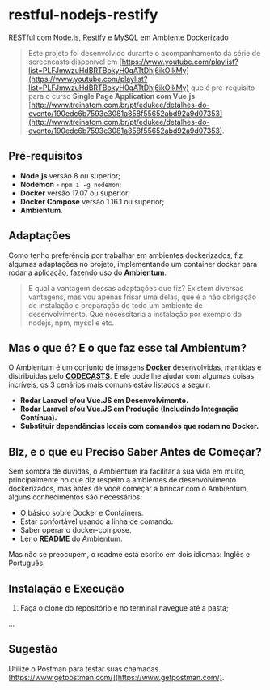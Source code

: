 # restful-nodejs-restify
RESTful com Node.js, Restify e MySQL em Ambiente Dockerizado

> Este projeto foi desenvolvido durante o acompanhamento da série de screencasts disponível em [https://www.youtube.com/playlist?list=PLFJmwzuHdBRTBbkyH0gATtDhj6ikOIkMy](https://www.youtube.com/playlist?list=PLFJmwzuHdBRTBbkyH0gATtDhj6ikOIkMy) que é pré-requisito para o curso **Single Page Application com Vue.js** [http://www.treinatom.com.br/pt/edukee/detalhes-do-evento/190edc6b7593e3081a858f55652abd92a9d07353](http://www.treinatom.com.br/pt/edukee/detalhes-do-evento/190edc6b7593e3081a858f55652abd92a9d07353).

## Pré-requisitos
- **Node.js** versão 8 ou superior;
- **Nodemon** - `npm i -g nodemon`;
- **Docker** versão 17.07 ou superior;
- **Docker Compose** versão 1.16.1 ou superior;
- **Ambientum**.

## Adaptações
Como tenho preferência por trabalhar em ambientes dockerizados, fiz algumas adaptações no projeto, implementando um container docker para rodar a aplicação, fazendo uso do **[Ambientum](https://github.com/codecasts/ambientum)**.

> E qual a vantagem dessas adaptações que fiz? Existem diversas vantagens, mas vou apenas frisar uma delas, que é a não obrigação de instalação e preparação de todo um ambiente de desenvolvimento. Que necessitaria a instalação por exemplo do nodejs, npm, mysql e etc.

## Mas o que é? E o que faz esse tal Ambientum?
O Ambientum é um conjunto de imagens **[Docker](https://www.docker.com/)** desenvolvidas, mantidas e distribuidas pelo **[CODECASTS](https://codecasts.com.br)**. E ele pode lhe ajudar com algumas coisas incríveis, os 3 cenários mais comuns estão listados a seguir:

- **Rodar Laravel e/ou Vue.JS em Desenvolvimento.**
- **Rodar Laravel e/ou Vue.JS em Produção (Includindo Integração Contínua).**
- **Substituir dependências locais com comandos que rodam no Docker.**

## Blz, e o que eu Preciso Saber Antes de Começar?

Sem sombra de dúvidas, o Ambientum irá facilitar a sua vida em muito, principalmente no que diz respeito a ambientes de desenvolvimento dockerizados, mas antes de você começar a brincar com o Ambientum, alguns conhecimentos são necessários:

* O básico sobre Docker e Containers.
* Estar confortável usando a linha de comando.
* Saber operar o docker-compose.
* Ler o **README** do Ambientum.

Mas não se preocupem, o readme está escrito em dois idiomas: Inglês e Português.

## Instalação e Execução
1. Faça o clone do repositório e no terminal navegue até a pasta;

...

## Sugestão
Utilize o Postman para testar suas chamadas. [https://www.getpostman.com/](https://www.getpostman.com/).